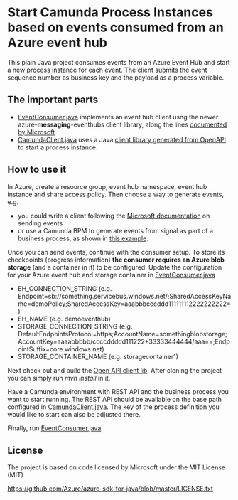 # Start Camunda Process Instances based on events consumed from an Azure event hub

This plain Java project consumes events from an Azure Event Hub and start a new process instance for each event.
The client submits the event sequence number as business key and the payload as a process variable.

## The important parts
- [EventConsumer.java](src/main/java/org/camunda/azure/eventhub/consumer/EventConsumer.java) implements an event hub client usng the newer azure-**messaging**-eventhubs client library, along the lines [documented by Microsoft](https://docs.microsoft.com/en-us/azure/event-hubs/get-started-java-send-v2).
- [CamundaClient.java](src/main/java/org/camunda/client/CamundaClient.java) uses a Java [client library generated from OpenAPI](../camunda-openapi-client) to start a process instance. 

## How to use it
In Azure, create a resource group, event hub namespace, event hub instance and share access policy.
Then choose a way to generate events, e.g. 
- you could write a client following the [Microsoft documentation](https://docs.microsoft.com/en-us/azure/event-hubs/get-started-java-send-v2) on sending events
- or use a Camunda BPM to generate events from signal as part of a business process, as shown in [this example](../engine-plugin-signal-to-azure-eventhub).

Once you can send events, continue with the consumer setup. To store its checkpoints (progress information) **the consumer requires an Azure blob storage** (and a container in it) to be configured.
Update the configuration for your Azure event hub and storage container in
[EventConsumer.java](src/main/java/org/camunda/azure/eventhub/consumer/EventConsumer.java)   
- EH_CONNECTION_STRING (e.g. Endpoint=sb://something.servicebus.windows.net/;SharedAccessKeyName=demoPolicy;SharedAccessKey=aaabbbcccddd111111112222222222=)
- EH_NAME (e.g. demoeventhub)
- STORAGE_CONNECTION_STRING (e.g. DefaultEndpointsProtocol=https;AccountName=somethingblobstorage;AccountKey=aaaabbbbb/ccccddddd111222+33333444444/aaa==;EndpointSuffix=core.windows.net)
- STORAGE_CONTAINER_NAME (e.g. storagecontainer1) 

Next check out and build the [Open API client lib](../camunda-openapi-client). After cloning the project you can simply run *mvn install* in it.

Have a Camunda environment with REST API and the business process you want to start running. 
The REST API should be available on the base path configured in [CamundaClient.java](src/main/java/org/camunda/client/CamundaClient.java).
The key of the process definition you would like to start can also be adjusted there.  

Finally, run [EventConsumer.java](src/main/java/org/camunda/azure/eventhub/consumer/EventConsumer.java).
    
## License
The project is based on code licensed by Microsoft under the MIT License (MIT)

https://github.com/Azure/azure-sdk-for-java/blob/master/LICENSE.txt
